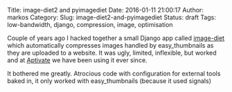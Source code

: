 Title: image-diet2 and pyimagediet
Date: 2016-01-11 21:00:17
Author: markos
Category:
Slug: image-diet2-and-pyimagediet
Status: draft
Tags: low-bandwidth, django, compression, image, optimisation

Couple of years ago I hacked together a small Django app called [image-diet](http://) which automatically compresses images handled by easy_thumbnails as they are uploaded to a website. It was ugly, limited, inflexible, but worked and at [Aptivate](http://aptivate.org) we have been using it ever since.

It bothered me greatly. Atrocious code with configuration for external tools baked in, it only worked with easy_thumbnails (because it used signals)